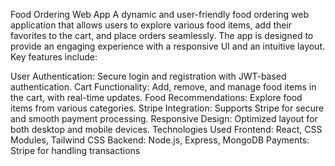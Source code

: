 Food Ordering Web App
A dynamic and user-friendly food ordering web application that allows users to explore various food items, add their favorites to the cart, and place orders seamlessly. The app is designed to provide an engaging experience with a responsive UI and an intuitive layout. Key features include:

User Authentication: Secure login and registration with JWT-based authentication.
Cart Functionality: Add, remove, and manage food items in the cart, with real-time updates.
Food Recommendations: Explore food items from various categories.
Stripe Integration: Supports Stripe for secure and smooth payment processing.
Responsive Design: Optimized layout for both desktop and mobile devices.
Technologies Used
Frontend: React, CSS Modules, Tailwind CSS
Backend: Node.js, Express, MongoDB
Payments: Stripe for handling transactions
